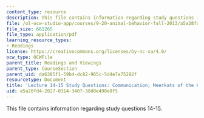 ```yaml
---
content_type: resource
description: This file contains information regarding study questions 14-15.
file: /ol-ocw-studio-app/courses/9-20-animal-behavior-fall-2013/a5a28fd428270314340738d8e490e8f5_MIT9_20F13_L14_15_Qs.pdf
file_size: 661265
file_type: application/pdf
learning_resource_types:
- Readings
license: https://creativecommons.org/licenses/by-nc-sa/4.0/
ocw_type: OCWFile
parent_title: Readings and Viewings
parent_type: CourseSection
parent_uid: da6385f1-59b4-dc82-965c-5d4e7a75292f
resourcetype: Document
title: 'Lecture 14-15 Study Questions: Communication; Meerkats of the Kalahari Desert'
uid: a5a28fd4-2827-0314-3407-38d8e490e8f5
---
```

This file contains information regarding study questions 14-15.